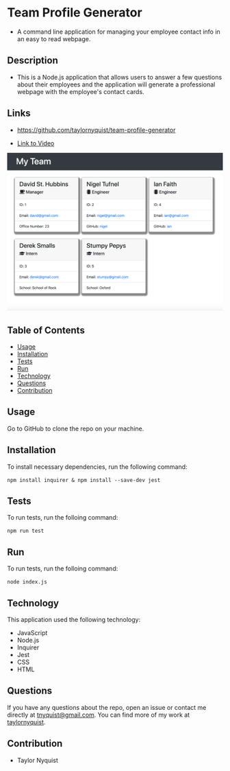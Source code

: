 # Team Profile Generator
* A command line application for managing your employee contact info in an easy to read webpage.

## Description
* This is a Node.js application that allows users to answer a few questions about their employees and the application will generate a professional webpage with the employee's contact cards.

## Links
* https://github.com/taylornyquist/team-profile-generator

* [Link to Video](https://drive.google.com/file/d/1G-w3Ua4BUM5QDyMfq8Pah3PYd8JFhWRg/view)

<img src="./src/screen-shot1.png" alt="" />

## Table of Contents

* [Usage](#usage)
* [Installation](#installation)
* [Tests](#tests)
* [Run](#run)
* [Technology](#technology)
* [Questions](#questions)
* [Contribution](#contribution)

## Usage
Go to GitHub to clone the repo on your machine.

## Installation
To install necessary dependencies, run the following command:

```
npm install inquirer & npm install --save-dev jest
```

## Tests
To run tests, run the folloing command:
```
npm run test
```

## Run
To run tests, run the folloing command:
```
node index.js
```

## Technology
This application used the following technology:

* JavaScript
* Node.js
* Inquirer
* Jest
* CSS
* HTML

## Questions
If you have any questions about the repo, open an issue or contact me directly at tnyquist@gmail.com.  You can find more of my work at [taylornyquist](https://github.com/taylornyquist).


## Contribution
* Taylor Nyquist
